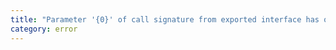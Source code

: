 ```yaml
---
title: "Parameter '{0}' of call signature from exported interface has or is using private name '{1}'."
category: error
---
```

